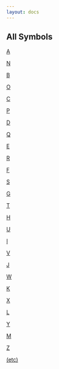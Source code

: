 ```yaml
---
layout: docs
---
```

## All Symbols

<a href="A.html#_A_" target="main">A</a>

<a href="N.html#_N_" target="main">N</a>

<a href="B.html#_B_" target="main">B</a>

<a href="O.html#_O_" target="main">O</a>

<a href="C.html#_C_" target="main">C</a>

<a href="P.html#_P_" target="main">P</a>

<a href="D.html#_D_" target="main">D</a>

<a href="Q.html#_Q_" target="main">Q</a>

<a href="E.html#_E_" target="main">E</a>

<a href="R.html#_R_" target="main">R</a>

<a href="F.html#_F_" target="main">F</a>

<a href="S.html#_S_" target="main">S</a>

<a href="G.html#_G_" target="main">G</a>

<a href="T.html#_T_" target="main">T</a>

<a href="H.html#_H_" target="main">H</a>

<a href="U.html#_U_" target="main">U</a>

<a href="I.html#_I_" target="main">I</a>

<a href="V.html#_V_" target="main">V</a>

<a href="J.html#_J_" target="main">J</a>

<a href="W.html#_W_" target="main">W</a>

<a href="K.html#_K_" target="main">K</a>

<a href="X.html#_X_" target="main">X</a>

<a href="L.html#_L_" target="main">L</a>

<a href="Y.html#_Y_" target="main">Y</a>

<a href="M.html#_M_" target="main">M</a>

<a href="Z.html#_Z_" target="main">Z</a>

<a href="etc.html" target="main">(etc)</a>
